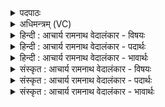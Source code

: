 <details><summary>पदपाठः</summary>

आ꣢। सो꣣त। प꣡रि꣢꣯। सि꣣ञ्चत। अ꣡श्व꣢꣯म्। न। स्तो꣡म꣢꣯म्। अ꣣प्तु꣡र꣢म्। र꣣जस्तु꣡र꣢म्। व꣣नप्रक्ष꣢म्। व꣣न। प्रक्ष꣢म्। उ꣣दप्रु꣡त꣢म्। उ꣣द। प्रु꣡त꣢꣯म्। १३९४।
</details>

<details><summary>अधिमन्त्रम् (VC)</summary>

- पवमानः सोमः
- ऋजिश्वा भारद्वाजः
- काकुभः प्रगाथः (विषमा ककुप्, समा सतोबृहती)
- ऋषभः
</details>

<details><summary>हिन्दी : आचार्य रामनाथ वेदालंकार - विषयः</summary>

प्रथम ऋचा की व्याख्या पूर्वार्चिक में ५८० क्रमाङ्क पर परमेश्वर की आराधना के विषय में की गयी थी। यहाँ ब्रह्मानन्द का विषय वर्णित करते हैं।
</details>

<details><summary>हिन्दी : आचार्य रामनाथ वेदालंकार - पदार्थः</summary>

पदार्थान्वयभाषाः -  हे मनुष्यो ! तुम (स्तोमम्) स्तुति करने योग्य, (अप्तुरम्) प्राणों में गति देनेवाले, (रजस्तुरम्) पृथिवी, सूर्य आदि लोकों को गति देनेवाले, (वनप्रक्षम्) जंगलों को वर्षा-जल से सींचनेवाले, (उदप्रुतम्) जलों को बहानेवाले सोम-नामक परमात्मा को (आ सोत) दुहो अर्थात् उससे आनन्द-रस प्राप्त करो और उसे (अश्वं न) बादल के समान (परि सिञ्चत) चारों ओर बरसाओ ॥१॥ यहाँ उपमालङ्कार है ॥१॥
</details>

<details><summary>हिन्दी : आचार्य रामनाथ वेदालंकार - भावार्थः</summary>

भावार्थभाषाः -  जैसे बादल भूमि को जल से सींचता है,वैसे ही उपासकों को चाहिए कि ब्रह्मानन्द से अपने तथा दूसरों के आत्मा को पुनः-पुनः सींचें ॥१॥
</details>

<details><summary>संस्कृत : आचार्य रामनाथ वेदालंकार - विषयः</summary>

तत्र प्रथमा ऋक् पूर्वार्चिके ५८० क्रमाङ्के परमेश्वराराधनविषये व्याख्याता। अत्र ब्रह्मानन्दविषयो वर्ण्यते।
</details>

<details><summary>संस्कृत : आचार्य रामनाथ वेदालंकार - पदार्थः</summary>

पदार्थान्वयभाषाः -  हे मनुष्याः ! यूयम् (स्तोमम्) स्तोतव्यम्, (अप्तुरम्) प्राणेषु गतिप्रदातारम्, (रजस्तुरम्) पृथिवीसूर्यादिलोकेषु गतिप्रदातारम्, (अनप्रक्षम्) अरण्यानां वृष्टिजलेन सेक्तारम्, (उदप्रुतम्) उदकानां प्रवाहयितारं सोमं परमात्मानम् (आ सोत) आनन्दरसं आक्षारयत, तं च (अश्वं न) पर्जन्यमिव२ (परिसिञ्चत) परिवर्षत ॥१॥ अत्रोपमालङ्कारः ॥१॥
</details>

<details><summary>संस्कृत : आचार्य रामनाथ वेदालंकार - भावार्थः</summary>

भावार्थभाषाः -  यथा पर्जन्यो भूमिं पयसा सिञ्चति तथैवोपासकैर्ब्रह्मानन्देन स्वात्मा परेषां चात्मा मुहुर्मुहुः सेचनीयः ॥१॥
</details>
